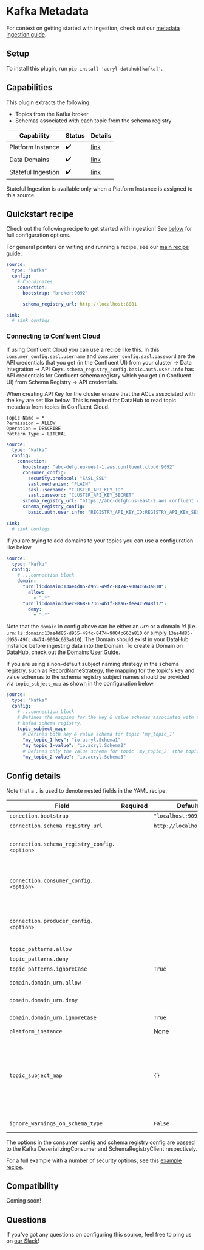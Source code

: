 # Kafka Metadata

For context on getting started with ingestion, check out our [metadata ingestion guide](../README.md).

## Setup

To install this plugin, run `pip install 'acryl-datahub[kafka]'`.

## Capabilities

This plugin extracts the following:

- Topics from the Kafka broker
- Schemas associated with each topic from the schema registry

| Capability        | Status | Details                                  | 
|-------------------|--------|------------------------------------------|
| Platform Instance | ✔️ | [link](../../docs/platform-instances.md) |
| Data Domains      | ✔️     | [link](../../docs/domains.md)            |
| Stateful Ingestion | ✔️ | [link](./stateful_ingestion.md)

Stateful Ingestion is available only when a Platform Instance is assigned to this source.

## Quickstart recipe

Check out the following recipe to get started with ingestion! See [below](#config-details) for full configuration options.

For general pointers on writing and running a recipe, see our [main recipe guide](../README.md#recipes).

```yml
source:
  type: "kafka"
  config:
    # Coordinates
    connection:
      bootstrap: "broker:9092"

      schema_registry_url: http://localhost:8081

sink:
  # sink configs
```

### Connecting to Confluent Cloud

If using Confluent Cloud you can use a recipe like this. In this `consumer_config.sasl.username` and `consumer_config.sasl.password` are the API credentials that you get (in the Confluent UI) from your cluster -> Data Integration -> API Keys. `schema_registry_config.basic.auth.user.info`  has API credentials for Confluent schema registry which you get (in Confluent UI) from Schema Registry -> API credentials.

When creating API Key for the cluster ensure that the ACLs associated with the key are set like below. This is required for DataHub to read topic metadata from topics in Confluent Cloud.
```
Topic Name = *
Permission = ALLOW
Operation = DESCRIBE
Pattern Type = LITERAL
```

```yml
source:
  type: "kafka"
  config:
    connection:
      bootstrap: "abc-defg.eu-west-1.aws.confluent.cloud:9092"
      consumer_config:
        security.protocol: "SASL_SSL"
        sasl.mechanism: "PLAIN"
        sasl.username: "CLUSTER_API_KEY_ID"
        sasl.password: "CLUSTER_API_KEY_SECRET"
      schema_registry_url: "https://abc-defgh.us-east-2.aws.confluent.cloud"
      schema_registry_config:
        basic.auth.user.info: "REGISTRY_API_KEY_ID:REGISTRY_API_KEY_SECRET"

sink:
  # sink configs
```

If you are trying to add domains to your topics you can use a configuration like below.

```yml
source:
  type: "kafka"
  config:
    # ...connection block
    domain:
      "urn:li:domain:13ae4d85-d955-49fc-8474-9004c663a810":
        allow:
          - ".*"
      "urn:li:domain:d6ec9868-6736-4b1f-8aa6-fee4c5948f17":
        deny:
          - ".*"
```

Note that the `domain` in config above can be either an _urn_ or a domain _id_ (i.e. `urn:li:domain:13ae4d85-d955-49fc-8474-9004c663a810` or simply `13ae4d85-d955-49fc-8474-9004c663a810`). The Domain should exist in your DataHub instance before ingesting data into the Domain. To create a Domain on DataHub, check out the [Domains User Guide](https://datahubproject.io/docs/domains/).

If you are using a non-default subject naming strategy in the schema registry, such as [RecordNameStrategy](https://docs.confluent.io/platform/current/schema-registry/serdes-develop/index.html#how-the-naming-strategies-work), the mapping for the topic's key and value schemas to the schema registry subject names should be provided via `topic_subject_map` as shown in the configuration below.

```yml
source:
  type: "kafka"
  config:
    # ...connection block
    # Defines the mapping for the key & value schemas associated with a topic & the subject name registered with the
    # kafka schema registry.
    topic_subject_map:
      # Defines both key & value schema for topic 'my_topic_1'
      "my_topic_1-key": "io.acryl.Schema1"
      "my_topic_1-value": "io.acryl.Schema2"
      # Defines only the value schema for topic 'my_topic_2' (the topic doesn't have a key schema).
      "my_topic_2-value": "io.acryl.Schema3"
```

## Config details

Note that a `.` is used to denote nested fields in the YAML recipe.

| Field                                        | Required | Default                  | Description                                                                                                                                                                                                                                                                                                                                                                                                                                                                                                                                                                                                                                                                                                                                                                                    |
|----------------------------------------------|----------|--------------------------|------------------------------------------------------------------------------------------------------------------------------------------------------------------------------------------------------------------------------------------------------------------------------------------------------------------------------------------------------------------------------------------------------------------------------------------------------------------------------------------------------------------------------------------------------------------------------------------------------------------------------------------------------------------------------------------------------------------------------------------------------------------------------------------------|
| `conection.bootstrap`                        |          | `"localhost:9092"`       | Bootstrap servers.                                                                                                                                                                                                                                                                                                                                                                                                                                                                                                                                                                                                                                                                                                                                                                             |
| `connection.schema_registry_url`             |          | `http://localhost:8081"` | Schema registry location.                                                                                                                                                                                                                                                                                                                                                                                                                                                                                                                                                                                                                                                                                                                                                                      |
| `connection.schema_registry_config.<option>` |          |                          | Extra schema registry config. These options will be passed into Kafka's SchemaRegistryClient. See https://docs.confluent.io/platform/current/clients/confluent-kafka-python/html/index.html?#schemaregistryclient.                                                                                                                                                                                                                                                                                                                                                                                                                                                                                                                                                                             |
| `connection.consumer_config.<option>`        |          |                          | Extra consumer config. These options will be passed into Kafka's DeserializingConsumer. See https://docs.confluent.io/platform/current/clients/confluent-kafka-python/html/index.html#deserializingconsumer and https://github.com/edenhill/librdkafka/blob/master/CONFIGURATION.md.                                                                                                                                                                                                                                                                                                                                                                                                                                                                                                           |
| `connection.producer_config.<option>`        |          |                          | Extra producer config. These options will be passed into Kafka's SerializingProducer. See https://docs.confluent.io/platform/current/clients/confluent-kafka-python/html/index.html#serializingproducer and https://github.com/edenhill/librdkafka/blob/master/CONFIGURATION.md.                                                                                                                                                                                                                                                                                                                                                                                                                                                                                                               |
| `topic_patterns.allow`                       |          |                          | List of regex patterns for topics to include in ingestion.                                                                                                                                                                                                                                                                                                                                                                                                                                                                                                                                                                                                                                                                                                                                     |
| `topic_patterns.deny`                        |          |                          | List of regex patterns for topics to exclude from ingestion.                                                                                                                                                                                                                                                                                                                                                                                                                                                                                                                                                                                                                                                                                                                                   |
| `topic_patterns.ignoreCase`                  |          | `True`                   | Whether to ignore case sensitivity during pattern matching.                                                                                                                                                                                                                                                                                                                                                                                                                                                                                                                                                                                                                                                                                                                                    |
| `domain.domain_urn.allow`                    |          |                          | List of regex patterns for topics to set domain_urn domain key. There can be multiple domain key specified.                                                                                                                                                                                                                                                                                                                                                                                                                                                                                                                                                                                                                                                                                    |
| `domain.domain_urn.deny`                     |          |                          | List of regex patterns for topics to not assign domain_urn. There can be multiple domain key specified.                                                                                                                                                                                                                                                                                                                                                                                                                                                                                                                                                                                                                                                                                        |
| `domain.domain_urn.ignoreCase`               |          | `True`                   | Whether to ignore case sensitivity during pattern matching.There can be multiple domain key specified.                                                                                                                                                                                                                                                                                                                                                                                                                                                                                                                                                                                                                                                                                         |
| `platform_instance`                          |          | None                     | The Platform instance to use while constructing URNs.                                                                                                                                                                                                                                                                                                                                                                                                                                                                                                                                                                                                                                                                                                                                          |
| `topic_subject_map`                          |          | `{}`           | Provides the mapping for the `key` and the `value` schemas of a topic to the corresponding schema registry subject name. Each entry of this map has the form `<topic_name>-key`:`<schema_registry_subject_name_for_key_schema>` and `<topic_name>-value`:`<schema_registry_subject_name_for_value_schema>` for the key and the value schemas associated with the topic, respectively. This parameter is mandatory when the [RecordNameStrategy](https://docs.confluent.io/platform/current/schema-registry/serdes-develop/index.html#how-the-naming-strategies-work) is used as the subject naming strategy in the kafka schema registry. NOTE: When provided, this overrides the default subject name resolution even when the `TopicNameStrategy` or the `TopicRecordNameStrategy` are used. |
| `ignore_warnings_on_schema_type`         |          | `False`             | Set to `True` to disable warnings reported for non-AVRO value or key schemas.


The options in the consumer config and schema registry config are passed to the Kafka DeserializingConsumer and SchemaRegistryClient respectively.

For a full example with a number of security options, see this [example recipe](../examples/recipes/secured_kafka.yml).

## Compatibility

Coming soon!

## Questions

If you've got any questions on configuring this source, feel free to ping us on [our Slack](https://slack.datahubproject.io/)!

